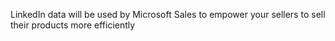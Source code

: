 LinkedIn data will be used by Microsoft Sales to empower your sellers to sell their products more efficiently